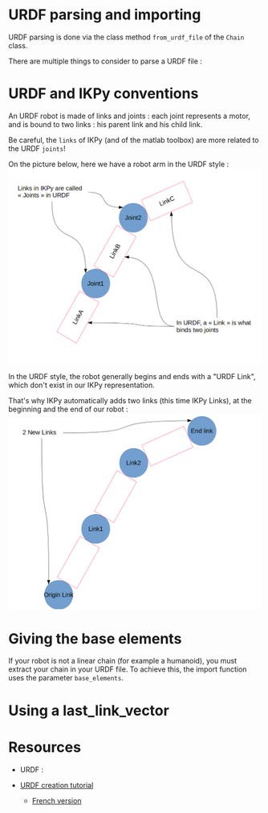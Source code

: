 # URDF parsing and importing #

URDF parsing is done via the class method `from_urdf_file` of the `Chain` class.

There are multiple things to consider to parse a URDF file :

# URDF and IKPy conventions
An URDF robot is made of links and joints : each joint represents a motor, and is bound to two links : his parent link and his child link.

Be careful, the `links` of IKPy (and of the matlab toolbox) are more related to the URDF `joints`!

On the picture below, here we have a robot arm in the URDF style :
![](assets/urdf-convention.png)

In the URDF style, the robot generally begins and ends with a "URDF Link", which don't exist in our IKPy representation.

That's why IKPy automatically adds two links (this time IKPy Links), at the beginning and the end of our robot :
![](assets/ikpy-convention.png)

# Giving the base elements
If your robot is not a linear chain (for example a humanoid), you must extract your chain in your URDF file.
To achieve this, the import function uses the parameter `base_elements`.



# Using a last_link_vector



# Resources
* URDF :

* [URDF creation  tutorial](http://wiki.ros.org/urdf/Tutorials/Create%20your%20own%20urdf%20file)
  + [French version](http://wiki.ros.org/fr/urdf/Tutorials/Create%20your%20own%20urdf%20file)
